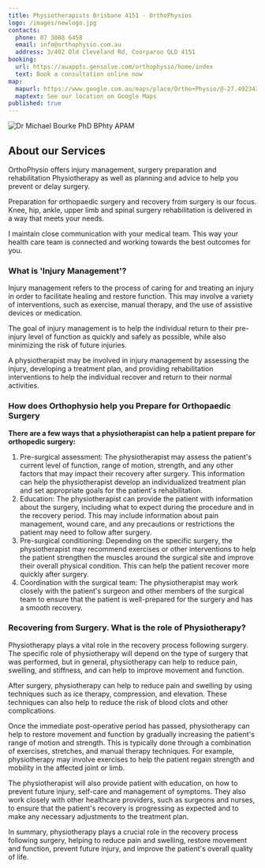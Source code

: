```yaml
---
title: Physiotherapists Brisbane 4151 - OrthoPhysios
logo: /images/newlogo.jpg
contacts:
  phone: 07 3088 6458
  email: info@orthophysio.com.au
  address: 3/402 Old Cleveland Rd, Coorparoo QLD 4151
booking:
  url: https://auappts.gensolve.com/orthophysio/home/index
  text: Book a consultation online now
map:
  mapurl: https://www.google.com.au/maps/place/Ortho+Physio/@-27.4923438,153.0633322,17z/data=!4m5!3m4!1s0x6b915bb5a34b94f3:0xa1c099e0faef886b!8m2!3d-27.4921476!4d153.0630597
  maptext: See our location on Google Maps
published: true
---
```

![Dr Michael Bourke PhD BPhty APAM](/images/drmikebourke.jpg "Dr Michael Bourke PhD BPhty APAM")

## About our Services

OrthoPhysio offers injury management, surgery preparation and rehabilitation Physiotherapy as well as planning and advice to help you prevent or delay surgery.

Preparation for orthopaedic surgery and recovery from surgery is our focus. Knee, hip, ankle, upper limb and spinal surgery rehabilitation is delivered in a way that meets your needs.

I maintain close communication with your medical team. This way your health care team is connected and working towards the best outcomes for you.

### What is 'Injury Management'?

Injury management refers to the process of caring for and treating an injury in order to facilitate healing and restore function. This may involve a variety of interventions, such as exercise, manual therapy, and the use of assistive devices or medication. 

The goal of injury management is to help the individual return to their pre-injury level of function as quickly and safely as possible, while also minimizing the risk of future injuries. 

A physiotherapist may be involved in injury management by assessing the injury, developing a treatment plan, and providing rehabilitation interventions to help the individual recover and return to their normal activities.

### How does Orthophysio help you Prepare for Orthopaedic Surgery

**There are a few ways that a physiotherapist can help a patient prepare for orthopedic surgery:**

1. Pre-surgical assessment: The physiotherapist may assess the patient's current level of function, range of motion, strength, and any other factors that may impact their recovery after surgery. This information can help the physiotherapist develop an individualized treatment plan and set appropriate goals for the patient's rehabilitation.
2. Education: The physiotherapist can provide the patient with information about the surgery, including what to expect during the procedure and in the recovery period. This may include information about pain management, wound care, and any precautions or restrictions the patient may need to follow after surgery.
3. Pre-surgical conditioning: Depending on the specific surgery, the physiotherapist may recommend exercises or other interventions to help the patient strengthen the muscles around the surgical site and improve their overall physical condition. This can help the patient recover more quickly after surgery.
4. Coordination with the surgical team: The physiotherapist may work closely with the patient's surgeon and other members of the surgical team to ensure that the patient is well-prepared for the surgery and has a smooth recovery.



### Recovering from Surgery. W﻿hat is the role of Physiotherapy?

Physiotherapy plays a vital role in the recovery process following surgery. The specific role of physiotherapy will depend on the type of surgery that was performed, but in general, physiotherapy can help to reduce pain, swelling, and stiffness, and can help to improve movement and function.

After surgery, physiotherapy can help to reduce pain and swelling by using techniques such as ice therapy, compression, and elevation. These techniques can also help to reduce the risk of blood clots and other complications.

Once the immediate post-operative period has passed, physiotherapy can help to restore movement and function by gradually increasing the patient's range of motion and strength. This is typically done through a combination of exercises, stretches, and manual therapy techniques. For example, physiotherapy may involve exercises to help the patient regain strength and mobility in the affected joint or limb.

The physiotherapist will also provide patient with education, on how to prevent future injury, self-care and management of symptoms. They also work closely with other healthcare providers, such as surgeons and nurses, to ensure that the patient's recovery is progressing as expected and to make any necessary adjustments to the treatment plan.

In summary, physiotherapy plays a crucial role in the recovery process following surgery, helping to reduce pain and swelling, restore movement and function, prevent future injury, and improve the patient's overall quality of life.